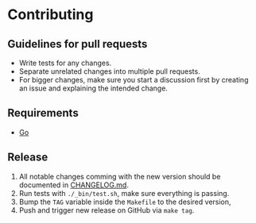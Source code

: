 # Contributing

## Guidelines for pull requests

- Write tests for any changes.
- Separate unrelated changes into multiple pull requests.
- For bigger changes, make sure you start a discussion first by creating an issue and explaining the intended change.

## Requirements

* [Go](https://golang.org/dl/)

## Release

1. All notable changes comming with the new version should be documented in [CHANGELOG.md](https://raw.githubusercontent.com/zoomio/microbatch/master/CHANGELOG.md).
2. Run tests with `./_bin/test.sh`, make sure everything is passing.
3. Bump the `TAG` variable inside the `Makefile` to the desired version, 
4. Push and trigger new release on GitHub via `make tag`.